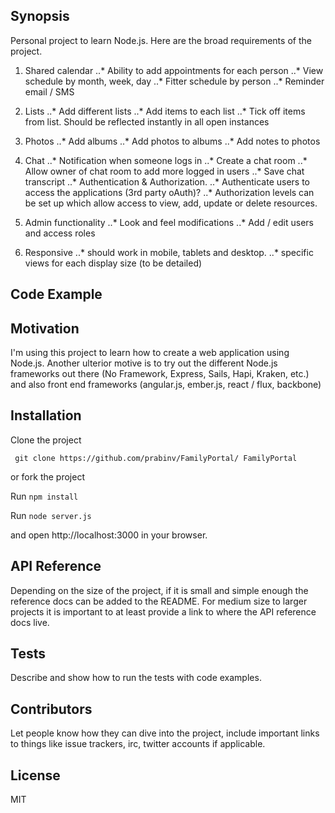 ## Synopsis

Personal project to learn Node.js. Here are the broad requirements of the project.

1. Shared calendar 
..* Ability to add appointments for each person
..* View schedule by month, week, day
..* Fitter schedule by person
..* Reminder email / SMS

2. Lists
..* Add different lists
..* Add items to each list
..* Tick off items from list. Should be reflected instantly in all open instances

3. Photos
..* Add albums
..* Add photos to albums
..* Add notes to photos

4. Chat
..* Notification when someone logs in
..* Create a chat room
..* Allow owner of chat room to add more logged in users
..* Save chat transcript
..* Authentication & Authorization.
..* Authenticate users to access the applications (3rd party oAuth)?
..* Authorization levels can be set up which allow access to view, add, update or delete resources.

5. Admin functionality
..* Look and feel modifications
..* Add / edit users and access roles

6. Responsive
..* should work in mobile, tablets and desktop.
..* specific views for each display size (to be detailed)

## Code Example


## Motivation

I'm using this project to learn how to create a web application using Node.js. Another ulterior motive is to try out the different Node.js frameworks out there (No Framework, Express, Sails, Hapi, Kraken, etc.) and also front end frameworks (angular.js, ember.js, react / flux, backbone)

## Installation

Clone the project 

``` git clone https://github.com/prabinv/FamilyPortal/ FamilyPortal```

or fork the project

Run ```npm install```

Run ```node server.js```

and open http://localhost:3000 in your browser. 

## API Reference

Depending on the size of the project, if it is small and simple enough the reference docs can be added to the README. For medium size to larger projects it is important to at least provide a link to where the API reference docs live.

## Tests

Describe and show how to run the tests with code examples.

## Contributors

Let people know how they can dive into the project, include important links to things like issue trackers, irc, twitter accounts if applicable.

## License

MIT
